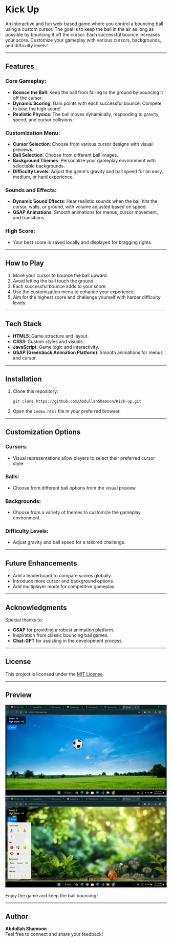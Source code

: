 # Kick Up

An interactive and fun web-based game where you control a bouncing ball using a custom cursor. The goal is to keep the ball in the air as long as possible by bouncing it off the cursor. Each successful bounce increases your score. Customize your gameplay with various cursors, backgrounds, and difficulty levels!

---

## Features

### Core Gameplay:
- **Bounce the Ball**: Keep the ball from falling to the ground by bouncing it off the cursor.
- **Dynamic Scoring**: Gain points with each successful bounce. Compete to beat the high score!
- **Realistic Physics**: The ball moves dynamically, responding to gravity, speed, and cursor collisions.

### Customization Menu:
- **Cursor Selection**: Choose from various cursor designs with visual previews.
- **Ball Selection**: Choose from different ball images.
- **Background Themes**: Personalize your gameplay environment with selectable backgrounds.
- **Difficulty Levels**: Adjust the game's gravity and ball speed for an easy, medium, or hard experience.

### Sounds and Effects:
- **Dynamic Sound Effects**: Hear realistic sounds when the ball hits the cursor, walls, or ground, with volume adjusted based on speed.
- **GSAP Animations**: Smooth animations for menus, cursor movement, and transitions.

### High Score:
- Your best score is saved locally and displayed for bragging rights.

---

## How to Play
1. Move your cursor to bounce the ball upward.
2. Avoid letting the ball touch the ground.
3. Each successful bounce adds to your score.
4. Use the customization menu to enhance your experience.
5. Aim for the highest score and challenge yourself with harder difficulty levels.

---

## Tech Stack
- **HTML5**: Game structure and layout.
- **CSS3**: Custom styles and visuals.
- **JavaScript**: Game logic and interactivity.
- **GSAP (GreenSock Animation Platform)**: Smooth animations for menus and cursor.

---

## Installation
1. Clone this repository:
   ```bash
   git clone https://github.com/AbdullahShamoon/Kick-up.git
   ```
2. Open the `index.html` file in your preferred browser.

---

## Customization Options
### Cursors:
- Visual representations allow players to select their preferred cursor style.

### Balls:
- Choose from different ball options from the visual preview.

### Backgrounds:
- Choose from a variety of themes to customize the gameplay environment.

### Difficulty Levels:
- Adjust gravity and ball speed for a tailored challenge.

---

## Future Enhancements
- Add a leaderboard to compare scores globally.
- Introduce more cursor and background options.
- Add multiplayer mode for competitive gameplay.

---

## Acknowledgments
Special thanks to:
- **GSAP** for providing a robust animation platform.
- Inspiration from classic bouncing ball games.
- **Chat-GPT** for assisting in the development process.

---

## License
This project is licensed under the [MIT License](LICENSE).

---

## Preview
![Game Screenshot](/screenshots/1.png)
![Game Screenshot](/screenshots/2.png)

Enjoy the game and keep the ball bouncing!

---

## Author
**Abdullah Shamoon**  
Feel free to connect and share your feedback!

